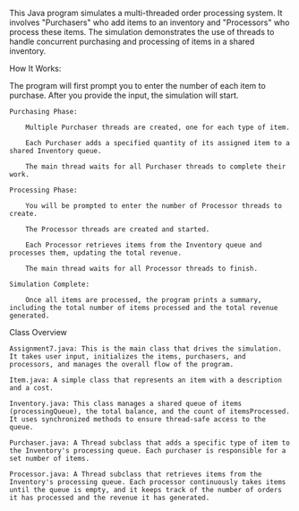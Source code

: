 This Java program simulates a multi-threaded order processing system. It involves "Purchasers" who add items to an inventory and "Processors" who process these items.
The simulation demonstrates the use of threads to handle concurrent purchasing and processing of items in a shared inventory.

How It Works:

The program will first prompt you to enter the number of each item to purchase. After you provide the input, the simulation will start.

    Purchasing Phase:

        Multiple Purchaser threads are created, one for each type of item.

        Each Purchaser adds a specified quantity of its assigned item to a shared Inventory queue.

        The main thread waits for all Purchaser threads to complete their work.

    Processing Phase:

        You will be prompted to enter the number of Processor threads to create.

        The Processor threads are created and started.

        Each Processor retrieves items from the Inventory queue and processes them, updating the total revenue.

        The main thread waits for all Processor threads to finish.

    Simulation Complete:

        Once all items are processed, the program prints a summary, including the total number of items processed and the total revenue generated.

Class Overview

    Assignment7.java: This is the main class that drives the simulation. It takes user input, initializes the items, purchasers, and processors, and manages the overall flow of the program.

    Item.java: A simple class that represents an item with a description and a cost.

    Inventory.java: This class manages a shared queue of items (processingQueue), the total balance, and the count of itemsProcessed. It uses synchronized methods to ensure thread-safe access to the queue.

    Purchaser.java: A Thread subclass that adds a specific type of item to the Inventory's processing queue. Each purchaser is responsible for a set number of items.

    Processor.java: A Thread subclass that retrieves items from the Inventory's processing queue. Each processor continuously takes items until the queue is empty, and it keeps track of the number of orders it has processed and the revenue it has generated.
